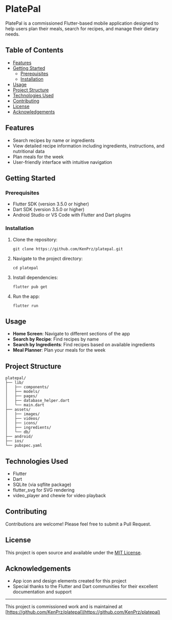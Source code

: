 # PlatePal

PlatePal is a commissioned Flutter-based mobile application designed to help users plan their meals, search for recipes, and manage their dietary needs.

## Table of Contents
- [Features](#features)
- [Getting Started](#getting-started)
  - [Prerequisites](#prerequisites)
  - [Installation](#installation)
- [Usage](#usage)
- [Project Structure](#project-structure)
- [Technologies Used](#technologies-used)
- [Contributing](#contributing)
- [License](#license)
- [Acknowledgements](#acknowledgements)

## Features

- Search recipes by name or ingredients
- View detailed recipe information including ingredients, instructions, and nutritional data
- Plan meals for the week
- User-friendly interface with intuitive navigation

## Getting Started

### Prerequisites

- Flutter SDK (version 3.5.0 or higher)
- Dart SDK (version 3.5.0 or higher)
- Android Studio or VS Code with Flutter and Dart plugins

### Installation

1. Clone the repository:
   ```
   git clone https://github.com/KenPrz/platepal.git
   ```

2. Navigate to the project directory:
   ```
   cd platepal
   ```

3. Install dependencies:
   ```
   flutter pub get
   ```

4. Run the app:
   ```
   flutter run
   ```

## Usage

- **Home Screen**: Navigate to different sections of the app
- **Search by Recipe**: Find recipes by name
- **Search by Ingredients**: Find recipes based on available ingredients
- **Meal Planner**: Plan your meals for the week

## Project Structure

```
platepal/
├── lib/
│   ├── components/
│   ├── models/
│   ├── pages/
│   ├── database_helper.dart
│   └── main.dart
├── assets/
│   ├── images/
│   ├── videos/
│   ├── icons/
│   ├── ingredients/
│   └── db/
├── android/
├── ios/
└── pubspec.yaml
```

## Technologies Used

- Flutter
- Dart
- SQLite (via sqflite package)
- flutter_svg for SVG rendering
- video_player and chewie for video playback

## Contributing

Contributions are welcome! Please feel free to submit a Pull Request.

## License

This project is open source and available under the [MIT License](LICENSE).

## Acknowledgements

- App icon and design elements created for this project
- Special thanks to the Flutter and Dart communities for their excellent documentation and support

---

This project is commissioned work and is maintained at [https://github.com/KenPrz/platepal](https://github.com/KenPrz/platepal)